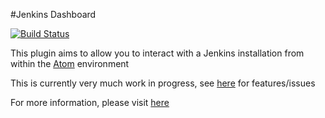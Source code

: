 #Jenkins Dashboard

[![Build Status](https://travis-ci.org/benmatselby/atom-jenkins-dashboard.png?branch=master)](https://travis-ci.org/benmatselby/atom-jenkins-dashboard)


This plugin aims to allow you to interact with a Jenkins installation from within the [Atom](https://atom.io/) environment

This is currently very much work in progress, see [here](https://github.com/benmatselby/atom-jenkins-dashboard/issues) for features/issues

For more information, please visit [here](http://www.soulbroken.co.uk/code/atom-jenkins-dashboard/)
